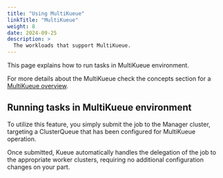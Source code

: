 ```yaml
---
title: "Using MultiKueue"
linkTitle: "MultiKueue"
weight: 8
date: 2024-09-25
description: >
  The workloads that support MultiKueue.
---
```


This page explains how to run tasks in MultiKueue environment.

For more details about the MultiKueue check the concepts section for a [MultiKueue overview](/docs/concepts/multikueue/). 

## Running tasks in MultiKueue environment

To utilize this feature, you simply submit the job to the Manager cluster, targeting a ClusterQueue that has been configured for MultiKueue operation.

Once submitted, Kueue automatically handles the delegation of the job to the appropriate worker clusters, requiring no additional configuration changes on your part.